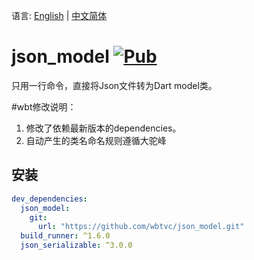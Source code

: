 
语言: [English](README.md) | [中文简体](README-ZH.md)


# json_model [![Pub](https://img.shields.io/pub/v/json_model.svg?style=flat-square)](https://pub.dartlang.org/packages/json_model)

只用一行命令，直接将Json文件转为Dart model类。


#wbt修改说明：
1. 修改了依赖最新版本的dependencies。
2. 自动产生的类名命名规则遵循大驼峰
## 安装

```yaml
dev_dependencies: 
  json_model:
    git: 
      url: "https://github.com/wbtvc/json_model.git"
  build_runner: ^1.6.0
  json_serializable: ^3.0.0
```
